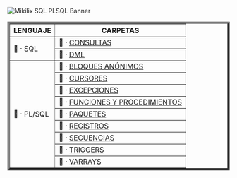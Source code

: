 ![Mikilix SQL PLSQL Banner](https://github.com/Mikilix2006/SQL-PLSQL/blob/main/assets/BannerSQL.png)

<table border="5" align="center">
    <tr>
        <th>LENGUAJE</th>
        <th>CARPETAS</th>
    </tr>
    <tr>
        <td rowspan=2>📂 · SQL</td>
        <td>📎 · <a href="https://github.com/Mikilix2006/SQL-DEVELOPER/tree/main/ConsultasYVistas">CONSULTAS</a></td>
    </tr>
    <tr>
        <td>📎 · <a href="https://github.com/Mikilix2006/SQL-DEVELOPER/tree/main/ModificacionDeDatos">DML</a></td>
    </tr>
    <tr>
        <td rowspan=9>📂 · PL/SQL</td>
        <td>📎 · <a href="https://github.com/Mikilix2006/SQL-DEVELOPER/tree/main/BloquesAnonimos">BLOQUES ANÓNIMOS</a></td>
    </tr>
    <tr>
        <td>📎 · <a href="https://github.com/Mikilix2006/SQL-DEVELOPER/tree/main/Cursores">CURSORES</a></td>
    </tr>
    <tr>
        <td>📎 · <a href="https://github.com/Mikilix2006/SQL-PLSQL/tree/main/PLSQL/EXCEPCIONES">EXCEPCIONES</a></td>
    </tr>
    <tr>
        <td>📎 · <a href="https://github.com/Mikilix2006/SQL-DEVELOPER/tree/main/FuncionesYProcedimientos">FUNCIONES Y PROCEDIMIENTOS</a></td>
    </tr>
    <tr>
        <td>📎 · <a href="https://github.com/Mikilix2006/SQL-PLSQL/tree/main/PLSQL/PAQUETES">PAQUETES</a></td>
    </tr>
    <tr>
        <td>📎 · <a href="https://github.com/Mikilix2006/SQL-DEVELOPER/tree/main/Registros">REGISTROS</a></td>
    </tr>
    <tr>
        <td>📎 · <a href="https://github.com/Mikilix2006/SQL-PLSQL/tree/main/PLSQL/SECUENCIAS">SECUENCIAS</a></td>
    </tr>
    <tr>
        <td>📎 · <a href="https://github.com/Mikilix2006/SQL-PLSQL/tree/main/PLSQL/TRIGGERS">TRIGGERS</a></td>
    </tr>
    <tr>
        <td>📎 · <a href="https://github.com/Mikilix2006/SQL-DEVELOPER/tree/main/Varrays">VARRAYS</a></td>
    </tr>
</table>
